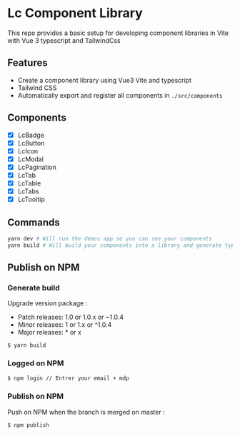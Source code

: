 # Lc Component Library

This repo provides a basic setup for developing component libraries in Vite with Vue 3 typescript and TailwindCss

## Features

- Create a component library using Vue3 Vite and typescript
- Tailwind CSS
- Automatically export and register all components in `./src/components`

## Components

- [x] LcBadge
- [x] LcButton
- [x] LcIcon
- [x] LcModal
- [x] LcPagination
- [x] LcTab
- [x] LcTable
- [x] LcTabs
- [x] LcTooltip

## Commands

```bash
yarn dev # Will run the demos app so you can see your components
yarn build # Will build your components into a library and generate types
```

## Publish on NPM

### Generate build

Upgrade version package :

- Patch releases: 1.0 or 1.0.x or ~1.0.4
- Minor releases: 1 or 1.x or ^1.0.4
- Major releases: \* or x

```
$ yarn build
```

### Logged on NPM

```bash
$ npm login // Entrer your email + mdp
```

### Publish on NPM

Push on NPM when the branch is merged on master :

```bash
$ npm publish
```
